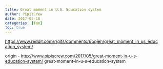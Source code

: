 ```yaml
---
title: Great moment in U.S. Education system
author: PipisCrew
date: 2017-05-18
categories: [fun]
toc: true
---
```


https://www.reddit.com/r/gifs/comments/6bpjeh/great_moment_in_us_education_system/

origin - http://www.pipiscrew.com/2017/05/great-moment-in-u-s-education-system/ great-moment-in-u-s-education-system